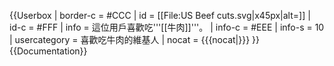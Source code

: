 {{Userbox
| border-c = #CCC
| id   = [[File:US Beef cuts.svg|x45px|alt=]]
| id-c = #FFF
| info   = 這位用戶喜歡吃'''[[牛肉]]'''。
| info-c = #EEE
| info-s = 10
| usercategory = 喜歡吃牛肉的維基人
| nocat = {{{nocat|}}}
}}<noinclude>{{Documentation}}</noinclude>